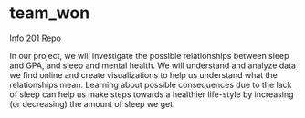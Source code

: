 # team_won
Info 201 Repo

In our project, we will investigate the possible relationships between sleep and GPA, and sleep and mental health. We will understand and analyze data we find online and create visualizations to help us understand what the relationships mean. Learning about possible consequences due to the lack of sleep can help us make steps towards a healthier life-style by increasing (or decreasing) the amount of sleep we get.
